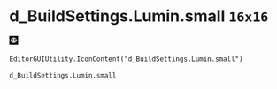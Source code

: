 # d_BuildSettings.Lumin.small `16x16`
<img src="/img/d_BuildSettings.Lumin.small.png" width=16 height=16>

``` CSharp
EditorGUIUtility.IconContent("d_BuildSettings.Lumin.small")
```
```
d_BuildSettings.Lumin.small
```
